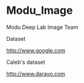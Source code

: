 # Modu_Image
Modu Deep Lab Image Team

Dataset

http://www.google.com

Caleb's dataset

http://www.darayo.com
